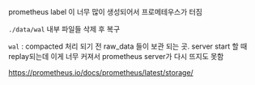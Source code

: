 
prometheus label 이 너무 많이 생성되어서 프로메테우스가 터짐

`./data/wal` 내부 파일들 삭제 후 복구


`wal` : compacted 처리 되기 전 raw_data 들이 보관 되는 곳.
server start 할 때 replay되는데 이게 너무 커져서 prometheus server가 다시 뜨지도 못함

https://prometheus.io/docs/prometheus/latest/storage/